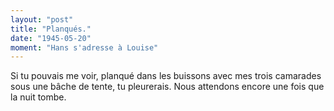 ```yaml
---
layout: "post"
title: "Planqués."
date: "1945-05-20"
moment: "Hans s'adresse à Louise"
---
```


Si tu pouvais me voir, planqué dans les buissons avec mes trois camarades sous une bâche de tente, tu pleurerais. Nous attendons encore une fois que la nuit tombe.


<div class="histoire"></div>

<div class="commentaire"></div>